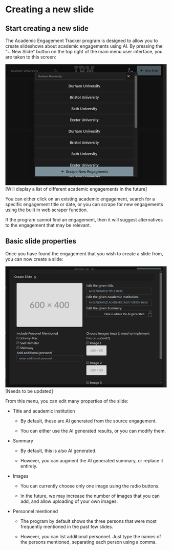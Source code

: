 # Creating a new slide

## Start creating a new slide

The Academic Engagement Tracker program is designed to allow you to create slideshows about academic engagements using AI. By pressing the "+ New Slide" button on the top right of the main menu user interface, you are taken to this screen: 

<img title="" src="images\newslide_1.png" alt="" width="640">[Will display a list of different academic engagements in the future]

You can either click on an existing academic engagement, search for a specific engagement title or date, or you can scrape for new engagements using the built in web scraper function.

If the program cannot find an engagement, then it will suggest alternatives to the engagement that may be relevant.

## Basic slide properties

Once you have found the engagement that you wish to create a slide from, you can now create a slide:

<img title="" src="images\newslide_2.png" alt="" width="640">[Needs to be updated]

From this menu, you can edit many properties of the slide:

- Title and academic institution
  
  - By default, these are AI generated from the source engagement.
  
  - You can either use the AI generated results, or you can modify them.

- Summary
  
  - By default, this is also AI generated.
  
  - However, you can augment the AI generated summary, or replace it entirely.

- Images
  
  - You can currently choose only one image using the radio buttons.
  
  - In the future, we may increase the number of images that you can add, and allow uploading of your own images.

- Personnel mentioned
  
  - The program by default shows the three persons that were most frequently mentioned in the past few slides.
  
  - However, you can list additional personnel. Just type the names of the persons mentioned, separating each person using a comma.
